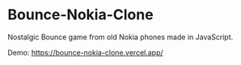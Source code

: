 # Bounce-Nokia-Clone
Nostalgic Bounce game from old Nokia phones made in JavaScript.

Demo:
https://bounce-nokia-clone.vercel.app/
